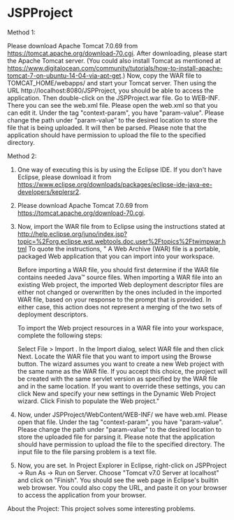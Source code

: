 # JSPProject

Method 1:

Please download Apache Tomcat 7.0.69 from https://tomcat.apache.org/download-70.cgi. After downloading, please start the Apache Tomcat server. (You could also install Tomcat as mentioned at https://www.digitalocean.com/community/tutorials/how-to-install-apache-tomcat-7-on-ubuntu-14-04-via-apt-get.)
Now, copy the WAR file to TOMCAT_HOME/webapps/ and start your Tomcat server. Then using the URL http://localhost:8080/JSPProject, you should be able to access the application. 
Then double-click on the JSPProject.war file. Go to WEB-INF. There you can see the web.xml file. Please open the web.xml so that you can edit it. Under the tag "context-param", you have "param-value". Please change the path under "param-value" to the desired location to store the file that is being uploaded. It will then be parsed. Please note that the application should have permission to upload the file to the specified directory.


Method 2:

1. One way of executing this is by using the Eclipse IDE. If you don't have Eclipse, please download it from https://www.eclipse.org/downloads/packages/eclipse-ide-java-ee-developers/keplersr2.
2. Please download Apache Tomcat 7.0.69 from https://tomcat.apache.org/download-70.cgi.
3. Now, import the WAR file from to Eclipse using the instructions stated at http://help.eclipse.org/juno/index.jsp?topic=%2Forg.eclipse.wst.webtools.doc.user%2Ftopics%2Ftwimpwar.html
To quote the instructions,
 "   A Web Archive (WAR) file is a portable, packaged Web application that you can import into your workspace.
    
    Before importing a WAR file, you should first determine if the WAR file contains needed Java™ source files. When importing a WAR file into an existing Web project, the imported Web deployment descriptor files are either not changed or overwritten by the ones included in the imported WAR file, based on your response to the prompt that is provided. In either case, this action does not represent a merging of the two sets of deployment descriptors.
    
    To import the Web project resources in a WAR file into your workspace, complete the following steps:
    
    Select File > Import .
    In the Import dialog, select WAR file and then click Next.
    Locate the WAR file that you want to import using the Browse button.
    The wizard assumes you want to create a new Web project with the same name as the WAR file. If you accept this choice, the project will be created with the same servlet version as specified by the WAR file and in the same location. If you want to override these settings, you can click New and specify your new settings in the Dynamic Web Project wizard.
    Click Finish to populate the Web project."

4. Now, under JSPProject/WebContent/WEB-INF/ we have web.xml. Please open that file. Under the tag "context-param", you have "param-value". Please change the path under "param-value" to the desired location to store the uploaded file for parsing it. Please note that the application should have permission to upload the file to the specified directory. The input file to the file parsing problem is a text file.
5. Now, you are set. In Project Explorer in Eclipse, right-click on JSPProject -> Run As -> Run on Server. Choose "Tomcat v7.0 Server at localhost" and click on "Finish". You should see the web page in Eclipse's builtin web browser. You could also copy the URL, and paste it on your browser to access the application from your browser.


About the Project: This project solves some interesting problems.
